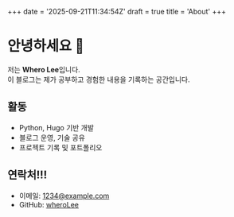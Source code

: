 +++
date = '2025-09-21T11:34:54Z'
draft = true
title = 'About'
+++


# 안녕하세요 👋

저는 **Whero Lee**입니다.  
이 블로그는 제가 공부하고 경험한 내용을 기록하는 공간입니다.

## 활동
- Python, Hugo 기반 개발
- 블로그 운영, 기술 공유
- 프로젝트 기록 및 포트폴리오

## 연락처!!!
- 이메일: 1234@example.com
- GitHub: [wheroLee](https://github.com/wheroLee)
